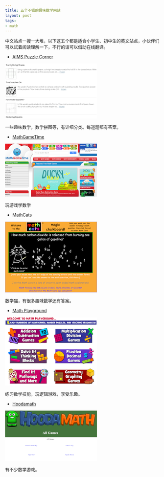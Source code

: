 ```yaml
---
title: 五个不错的趣味数学网站
layout: post
tags:
- math
---
```


中文站点一搜一大堆，以下这五个都是适合小学生、初中生的英文站点，小伙伴们可以试着阅读理解一下，不行的话可以借助在线翻译。

- [AIMS Puzzle Corner](https://www.aimsedu.org/current-projects/puzzle-corner/)

[![](/images/aims.png)](https://www.aimsedu.org/current-projects/puzzle-corner/)

一些趣味数学，数学拼图等，有详细分类。每道题都有答案。

- [MathGameTime](http://www.mathgametime.com/)

[![](/images/mathgame.png)](http://www.mathgametime.com/)

玩游戏学数学


- [MathCats](http://www.mathcats.com/index.html#contents)

[![](/images/mathcat.png)](http://www.mathcats.com/index.html#contents)

数学猫，有很多趣味数学还有答案。


- [Math Playground](https://www.mathplayground.com/)

[![](/images/MathPlayground.png)](https://www.mathplayground.com/)

练习数学技能，玩逻辑游戏，享受乐趣。

- [Hoodamath](http://www.hoodamath.com/games/allgames.html)

[![](/images/Hoodamath.png)](http://www.hoodamath.com/games/allgames.html)

有不少数学游戏。
